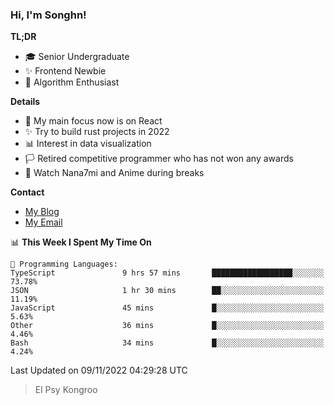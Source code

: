 ### Hi, I'm Songhn!

**TL;DR**

- 🎓 Senior Undergraduate
- ✨ Frontend Newbie
- 🎈 Algorithm Enthusiast

**Details**

- 🎯 My main focus now is on React
- ✨ Try to build rust projects in 2022
- 📊 Interest in data visualization
- 🏳️ Retired competitive programmer who has not won any awards
- 🍵 Watch Nana7mi and Anime during breaks

**Contact**
- [My Blog](https://blog.songhn.com)
- [My Email](mailto:songhn233@gmail.com)

<!--START_SECTION:waka-->
📊 **This Week I Spent My Time On** 

```text
💬 Programming Languages: 
TypeScript               9 hrs 57 mins       ██████████████████░░░░░░░   73.78% 
JSON                     1 hr 30 mins        ██░░░░░░░░░░░░░░░░░░░░░░░   11.19% 
JavaScript               45 mins             █░░░░░░░░░░░░░░░░░░░░░░░░   5.63% 
Other                    36 mins             █░░░░░░░░░░░░░░░░░░░░░░░░   4.46% 
Bash                     34 mins             █░░░░░░░░░░░░░░░░░░░░░░░░   4.24%

```


 Last Updated on 09/11/2022 04:29:28 UTC
<!--END_SECTION:waka-->

> El Psy Kongroo
